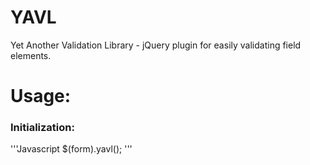 # YAVL
Yet Another Validation Library - jQuery plugin for easily validating field elements.

# Usage:

### Initialization:

'''Javascript
$(form).yavl();
'''
